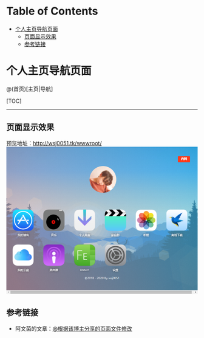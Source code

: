 # Table of Contents

* [个人主页导航页面](#个人主页导航页面)
  * [页面显示效果](#页面显示效果)
  * [参考链接](#参考链接)


# 个人主页导航页面

@(首页)[主页|导航]

[TOC]


---------
## 页面显示效果
预览地址：http://wsj0051.tk/wwwroot/
![image](https://raw.githubusercontent.com/wsj0051/wwwroot/master/img/localhost.png)

## 参考链接
- 阿文菌的文章：[@根据该博主分享的页面文件修改](https://post.smzdm.com/p/adwlg5rn/)
